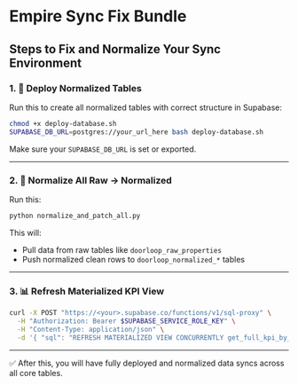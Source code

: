 # Empire Sync Fix Bundle

## Steps to Fix and Normalize Your Sync Environment

### 1. 🚀 Deploy Normalized Tables

Run this to create all normalized tables with correct structure in Supabase:

```bash
chmod +x deploy-database.sh
SUPABASE_DB_URL=postgres://your_url_here bash deploy-database.sh
```

Make sure your `SUPABASE_DB_URL` is set or exported.

---

### 2. 🧼 Normalize All Raw → Normalized

Run this:

```bash
python normalize_and_patch_all.py
```

This will:
- Pull data from raw tables like `doorloop_raw_properties`
- Push normalized clean rows to `doorloop_normalized_*` tables

---

### 3. 📊 Refresh Materialized KPI View

```bash
curl -X POST "https://<your>.supabase.co/functions/v1/sql-proxy" \
  -H "Authorization: Bearer $SUPABASE_SERVICE_ROLE_KEY" \
  -H "Content-Type: application/json" \
  -d '{ "sql": "REFRESH MATERIALIZED VIEW CONCURRENTLY get_full_kpi_by_property_view;" }'
```

---

✅ After this, you will have fully deployed and normalized data syncs across all core tables.